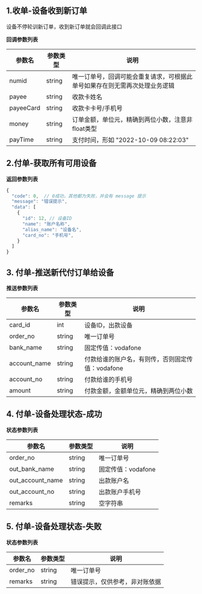 ## 1.收单-设备收到新订单

设备不停轮训新订单，收到新订单就会回调此接口

**回调参数列表**

| 参数名 | 参数类型 | 说明 |
| -- | -- | -- |
| numid | string | 唯一订单号，回调可能会重复请求，可根据此单号如果存在则无需再次处理业务逻辑 |
| payee | string | 收款卡姓名 |
| payeeCard | string | 收款卡卡号/手机号 |
| money | string | 订单金额，单位元，精确到两位小数，注意非float类型 |
| payTime | string | 支付时间，形如 "2022-10-09 08:22:03" |


## 2.付单-获取所有可用设备


**返回参数列表**

```javascript
{
  "code": 0,  // 0成功，其他都为失败，并会有 message 提示
  "message": "错误提示",
  "data": [
    {
      "id": 12, // 设备ID
      "name": "账户名称",
      "alias_name": "设备名",
      "card_no": "手机号",
    }
  ]
}
```

## 3. 付单-推送新代付订单给设备

**推送参数列表**

| 参数名 | 参数类型 | 说明 |
| -- | -- | -- |
| card_id | int | 设备ID，出款设备 |
| order_no | string | 唯一订单号 |
| bank_name | string | 固定传值：vodafone |
| account_name | string | 付款给谁的账户名，有则传，否则固定传值：vodafone |
| account_no | string | 付款给谁的手机号 |
| amount | string | 付款金额，金额单位元，精确到两位小数 |


## 4. 付单-设备处理状态-成功

**状态参数列表**


| 参数名 | 参数类型 | 说明 |
| -- | -- | -- |
| order_no | string | 唯一订单号 |
| out_bank_name | string | 固定传值：vodafone |
| out_account_name | string | 出款账户名 |
| out_account_no | string | 出款账户手机号 |
| remarks | string | 空字符串 |



## 5. 付单-设备处理状态-失败

**状态参数列表**


| 参数名 | 参数类型 | 说明 |
| -- | -- | -- |
| order_no | string | 唯一订单号 |
| remarks | string | 错误提示，仅供参考，非对账依据 |

